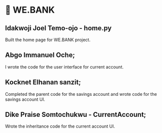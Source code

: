 # 🏦 WE.BANK
## Idakwoji Joel Temo-ojo - home.py
Built the home page for WE.BANK project.

## Abgo Immanuel Oche;
I wrote the code for the user interface for current account.

## Kocknet Elhanan sanzit;
Completed the parent code for the savings account and wrote code for the savings account UI.

## Dike Praise Somtochukwu -  CurrentAccount;
Wrote the inheritance code for the current account UI.
